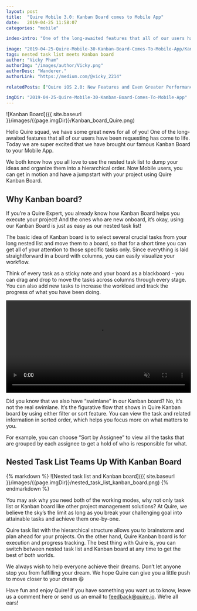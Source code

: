 ```yaml
---
layout: post
title:  "Quire Mobile 3.0: Kanban Board comes to Mobile App"
date:   2019-04-25 11:58:07
categories: "mobile"

index-intro: "One of the long-awaited features that all of our users have been requesting has come to life. Today we are super excited that we have brought our famous Kanban Board to your Mobile App."

image: "2019-04-25-Quire-Mobile-30-Kanban-Board-Comes-To-Mobile-App/Kanban_board_Quire.png"
tags: nested task list meets Kanban board
author: "Vicky Pham"
authorImg: "/images/author/Vicky.png"
authorDesc: "Wanderer."
authorLink: "https://medium.com/@vicky_2214"

relatedPosts: ["Quire iOS 2.0: New Features and Even Greater Performance", "Quire Mark III: Nested Tasks Meets Board"]

imgDir: "2019-04-25-Quire-Mobile-30-Kanban-Board-Comes-To-Mobile-App"
---
```


![Kanban Board]({{ site.baseurl }}/images/{{page.imgDir}}/Kanban_board_Quire.png)

Hello Quire squad, we have some great news for all of you! One of the long-awaited features that all of our users have been requesting has come to life. Today we are super excited that we have brought our famous Kanban Board to your Mobile App. 

We both know how you all love to use the nested task list to dump your ideas and organize them into a hierarchical order. Now Mobile users, you can get in motion and have a jumpstart with your project using Quire Kanban Board. 

## Why Kanban board?

If you’re a Quire Expert, you already know how Kanban Board helps you execute your project! And the ones who are new onboard, it’s okay, using our Kanban Board is just as easy as our nested task list! 

The basic idea of Kanban board is to select several crucial tasks from your long nested list and move them to a board, so that for a short time you can get all of your attention to those specific tasks only. Since everything is laid straightforward in a board with columns, you can easily visualize your workflow. 

Think of every task as a sticky note and your board as a blackboard - you can drag and drop to move the tasks across columns through every stage. You can also add new tasks to increase the workload and track the progress of what you have been doing.

<video muted="" loop="" autoplay="" playsinline style="max-height: 599px; margin: 0 auto; width: 100%;" >
  <source src="{{ site.baseurl }}/images/{{page.imgDir}}/Kanban_board_drag_drop.mp4" type="video/mp4">
</video>

Did you know that we also have “swimlane” in our Kanban board? No, it’s not the real swimlane. It’s the figurative flow that shows in Quire Kanban board by using either filter or sort feature. You can view the task and related information in sorted order, which helps you focus more on what matters to you. 

For example, you can choose “Sort by Assignee” to view all the tasks that are grouped by each assignee to get a hold of who is responsible for what. 

## Nested Task List Teams Up With Kanban Board 

<div style="max-width: 550px; max-height: 512px; margin: 0 auto;">
{% markdown %}
![Nested task list and Kanban board]({{ site.baseurl }}/images/{{page.imgDir}}/nested_task_list_kanban_board.png)
{% endmarkdown %}
</div>

You may ask why you need both of the working modes, why not only task list or Kanban board like other project management solutions? At Quire, we believe the sky’s the limit as long as you break your challenging goal into attainable tasks and achieve them one-by-one. 

Quire task list with the hierarchical structure allows you to brainstorm and plan ahead for your projects. On the other hand, Quire Kanban board is for execution and progress tracking. The best thing with Quire is, you can switch between nested task list and Kanban board at any time to get the best of both worlds.

We always wish to help everyone achieve their dreams. Don’t let anyone stop you from fulfilling your dream. We hope Quire can give you a little push to move closer to your dream 😃 

Have fun and enjoy Quire! If you have something you want us to know, leave us a comment here or send us an email to feedback@quire.io. We’re all ears! 
  



[jekyll]:      http://jekyllrb.com
[jekyll-gh]:   https://github.com/jekyll/jekyll
[jekyll-help]: https://github.com/jekyll/jekyll-help